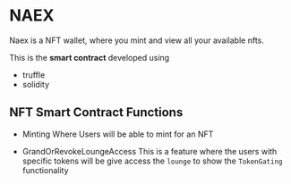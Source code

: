 # NAEX

Naex is a NFT wallet, where you mint and view all your available nfts.

This is the **smart contract** developed using

- truffle
- solidity

## NFT Smart Contract Functions

- Minting
  Where Users will be able to mint for an NFT

- GrandOrRevokeLoungeAccess
  This is a feature where the users with specific tokens will be give access the `lounge` to show the `TokenGating` functionality
